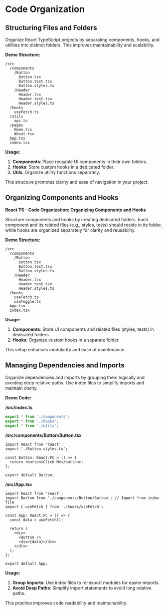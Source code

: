 # Code Organization

## Structuring Files and Folders

Organize React TypeScript projects by separating components, hooks, and utilities into distinct folders. This improves maintainability and scalability.

**Demo Structure:**

```
/src
  /components
    /Button
      Button.tsx
      Button.test.tsx
      Button.styles.ts
    /Header
      Header.tsx
      Header.test.tsx
      Header.styles.ts
  /hooks
    useFetch.ts
  /utils
    api.ts
  /pages
    Home.tsx
    About.tsx
  App.tsx
  index.tsx
```

**Usage:**

1. **Components**: Place reusable UI components in their own folders.
2. **Hooks**: Store custom hooks in a dedicated folder.
3. **Utils**: Organize utility functions separately.

This structure promotes clarity and ease of navigation in your project.



## Organizing Components and Hooks

**React TS - Code Organization: Organizing Components and Hooks**

Structure components and hooks by creating dedicated folders. Each component and its related files (e.g., styles, tests) should reside in its folder, while hooks are organized separately for clarity and reusability.

**Demo Structure:**

```
/src
  /components
    /Button
      Button.tsx
      Button.test.tsx
      Button.styles.ts
    /Header
      Header.tsx
      Header.test.tsx
      Header.styles.ts
  /hooks
    useFetch.ts
    useToggle.ts
  App.tsx
  index.tsx
```

**Usage:**

1. **Components**: Store UI components and related files (styles, tests) in dedicated folders.
2. **Hooks**: Organize custom hooks in a separate folder.

This setup enhances modularity and ease of maintenance.



## Managing Dependencies and Imports

Organize dependencies and imports by grouping them logically and avoiding deep relative paths. Use index files to simplify imports and maintain clarity.

**Demo Code:**

**/src/index.ts**
```typescript
export * from './components';
export * from './hooks';
export * from './utils';
```

**/src/components/Button/Button.tsx**
```tsx
import React from 'react';
import './Button.styles.ts';

const Button: React.FC = () => {
  return <button>Click Me</button>;
};

export default Button;
```

**/src/App.tsx**
```tsx
import React from 'react';
import Button from './components/Button/Button'; // Import from index file
import { useFetch } from './hooks/useFetch';

const App: React.FC = () => {
  const data = useFetch();

  return (
    <div>
      <Button />
      <div>{data}</div>
    </div>
  );
};

export default App;
```

**Usage:**

1. **Group Imports**: Use index files to re-export modules for easier imports.
2. **Avoid Deep Paths**: Simplify import statements to avoid long relative paths.

This practice improves code readability and maintainability.